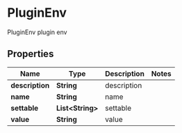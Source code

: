 

# PluginEnv

PluginEnv plugin env

## Properties

Name | Type | Description | Notes
------------ | ------------- | ------------- | -------------
**description** | **String** | description | 
**name** | **String** | name | 
**settable** | **List&lt;String&gt;** | settable | 
**value** | **String** | value | 



